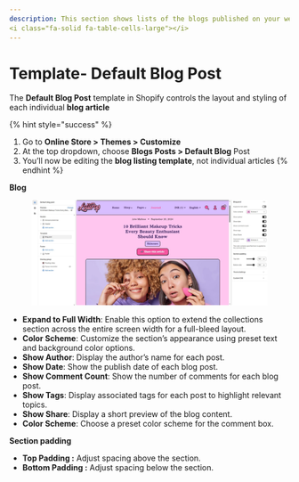 ```yaml
---
description: This section shows lists of the blogs published on your website.
<i class="fa-solid fa-table-cells-large"></i>
---
```


# Template- Default Blog Post

The **Default Blog Post** template in Shopify controls the layout and styling of each individual **blog article**

{% hint style="success" %}
1. Go to **Online Store > Themes > Customize**
2. At the top dropdown, choose **Blogs Posts > Default Blog** Post
3. You’ll now be editing the **blog listing template**, not individual articles
{% endhint %}

**Blog**

<figure><img src=".gitbook/assets/article.jpg" alt=""><figcaption></figcaption></figure>

* **Expand to Full Width**: Enable this option to extend the collections section across the entire screen width for a full-bleed layout.
* **Color Scheme**: Customize the section’s appearance using preset text and background color options.
* **Show Author**: Display the author’s name for each post.
* **Show Date**: Show the publish date of each blog post.
* **Show Comment Count**: Show the number of comments for each blog post.
* **Show Tags**: Display associated tags for each post to highlight relevant topics.
* **Show Share**: Display a short preview of the blog content.
* **Color Scheme**: Choose a preset color scheme for the comment box.

**Section padding**

* **Top Padding :** Adjust spacing above the section.
* **Bottom Padding :** Adjust spacing below the section.

